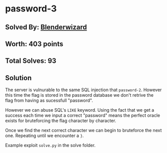 # password-3
## Solved By: [Blenderwizard](https://github.com/Blenderwizard)
## Worth: 403 points
## Total Solves: 93
## Solution

The server is vulnurable to the same SQL injection that `password-2`. However this time the flag is stored in the password database we don't retrive the flag from having as sucessfull "password".

However we can abuse SQL's `LIKE` keyword. Using the fact that we get a success each time we input a correct "password" means the perfect oracle exists for bruteforcing the flag character by character. 

Once we find the next correct character we can begin to bruteforce the next one. Repeating until we encounter a `}`.

Example exploit `solve.py` in the solve folder.